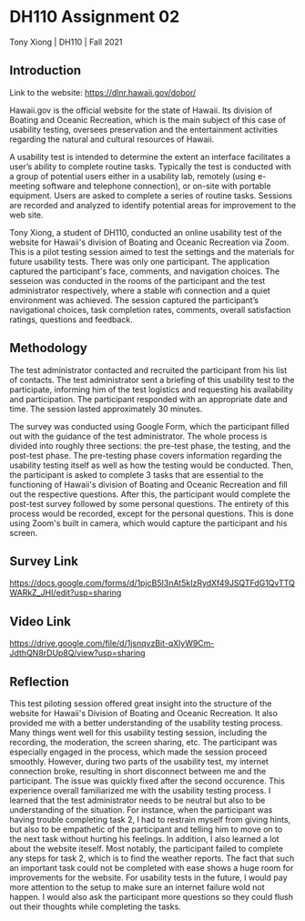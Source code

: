 # DH110 Assignment 02
Tony Xiong | DH110 | Fall 2021

## Introduction

Link to the website: https://dlnr.hawaii.gov/dobor/

Hawaii.gov is the official website for the state of Hawaii. Its division of Boating and Oceanic Recreation, which is the main subject of this case of usability testing, oversees preservation and the entertainment activities regarding the natural and cultural resources of Hawaii.

A usability test is intended to determine the extent an interface facilitates a user’s ability to complete routine tasks. Typically the test is conducted with a group of potential users either in a usability lab, remotely (using e-meeting software and telephone connection), or on-site with portable equipment. Users are asked to complete a series of routine tasks. Sessions are recorded and analyzed to identify potential areas for improvement to the web site. 

Tony Xiong, a student of DH110, conducted an online usability test of the website for Hawaii's division of Boating and Oceanic Recreation via Zoom. This is a pilot testing session aimed to test the settings and the materials for future usability tests. There was only one participant. The application captured the participant's face, comments, and navigation choices. The sesseion was conducted in the rooms of the participant and the test administrator respectively, where a stable wifi connection and a quiet environment was achieved. The session captured the participant’s navigational choices, task completion rates, comments, overall satisfaction ratings, questions and feedback.

## Methodology
The test administrator contacted and recruited the participant from his list of contacts. The test administrator sent a briefing of this usability test to the participate, informing him of the test logistics and requesting his availability and participation. The participant responded with an appropriate date and time. 
The session lasted approximately 30 minutes.

The survey was conducted using Google Form, which the participant filled out with the guidance of the test administrator. The whole process is divided into roughly three sections: the pre-test phase, the testing, and the post-test phase. The pre-testing phase covers information regarding the usability testing itself as well as how the testing would be conducted. Then, the participant is asked to complete 3 tasks that are essential to the functioning of Hawaii's division of Boating and Oceanic Recreation and fill out the respective questions. After this, the participant would complete the post-test survey followed by some personal questions. The entirety of this process would be recorded, except for the personal questions. This is done using Zoom's built in camera, which would capture the participant and his screen.

## Survey Link
https://docs.google.com/forms/d/1pjcB5I3nAt5kIzRydXf49JSQTFdG1QvTTQWARkZ_JHI/edit?usp=sharing

## Video Link
https://drive.google.com/file/d/1jsnqvzBit-qXlyW9Cm-JdthQN8rDUp8Q/view?usp=sharing

## Reflection
This test piloting session offered great insight into the structure of the website for Hawaii's Division of Boating and Oceanic Recreation. It also provided me with a better understanding of the usability testing process. Many things went well for this usability testing session, including the recording, the moderation, the screen sharing, etc. The participant was especially engaged in the process, which made the session proceed smoothly. However, during two parts of the usability test, my internet connection broke, resulting in short disconnect between me and the participant. The issue was quickly fixed after the second occurence. This experience overall familiarized me with the usability testing process. I learned that the test administrator needs to be neutral but also to be understanding of the situation. For instance, when the participant was having trouble completing task 2, I had to restrain myself from giving hints, but also to be empathetic of the participant and telling him to move on to the next task without hurting his feelings. In addition, I also learned a lot about the website iteself. Most notably, the participant failed to complete any steps for task 2, which is to find the weather reports. The fact that such an important task could not be completed with ease shows a huge room for improvements for the website. For usability tests in the future, I would pay more attention to the setup to make sure an internet failure wold not happen. I would also ask the participant more questions so they could flush out their thoughts while completing the tasks.
